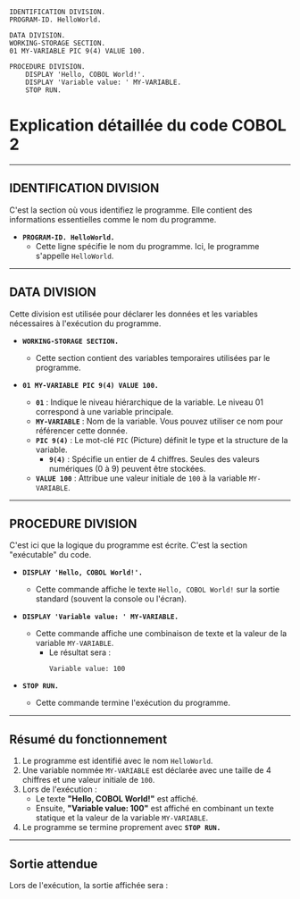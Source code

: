 <!-- Le Code -->

```cobol
IDENTIFICATION DIVISION.
PROGRAM-ID. HelloWorld.

DATA DIVISION.
WORKING-STORAGE SECTION.
01 MY-VARIABLE PIC 9(4) VALUE 100.

PROCEDURE DIVISION.
    DISPLAY 'Hello, COBOL World!'.
    DISPLAY 'Variable value: ' MY-VARIABLE.
    STOP RUN.
```

<!-- L'expliquation -->

# Explication détaillée du code COBOL 2

---

## **IDENTIFICATION DIVISION**

C'est la section où vous identifiez le programme. Elle contient des informations essentielles comme le nom du programme.

- **`PROGRAM-ID. HelloWorld.`**
  - Cette ligne spécifie le nom du programme. Ici, le programme s'appelle `HelloWorld`.

---

## **DATA DIVISION**

Cette division est utilisée pour déclarer les données et les variables nécessaires à l'exécution du programme.

- **`WORKING-STORAGE SECTION.`**

  - Cette section contient des variables temporaires utilisées par le programme.

- **`01 MY-VARIABLE PIC 9(4) VALUE 100.`**
  - **`01`** : Indique le niveau hiérarchique de la variable. Le niveau 01 correspond à une variable principale.
  - **`MY-VARIABLE`** : Nom de la variable. Vous pouvez utiliser ce nom pour référencer cette donnée.
  - **`PIC 9(4)`** : Le mot-clé `PIC` (Picture) définit le type et la structure de la variable.
    - **`9(4)`** : Spécifie un entier de 4 chiffres. Seules des valeurs numériques (0 à 9) peuvent être stockées.
  - **`VALUE 100`** : Attribue une valeur initiale de `100` à la variable `MY-VARIABLE`.

---

## **PROCEDURE DIVISION**

C'est ici que la logique du programme est écrite. C'est la section "exécutable" du code.

- **`DISPLAY 'Hello, COBOL World!'.`**

  - Cette commande affiche le texte `Hello, COBOL World!` sur la sortie standard (souvent la console ou l'écran).

- **`DISPLAY 'Variable value: ' MY-VARIABLE.`**

  - Cette commande affiche une combinaison de texte et la valeur de la variable `MY-VARIABLE`.
    - Le résultat sera :
      ```
      Variable value: 100
      ```

- **`STOP RUN.`**
  - Cette commande termine l'exécution du programme.

---

## **Résumé du fonctionnement**

1. Le programme est identifié avec le nom `HelloWorld`.
2. Une variable nommée `MY-VARIABLE` est déclarée avec une taille de 4 chiffres et une valeur initiale de `100`.
3. Lors de l'exécution :
   - Le texte **"Hello, COBOL World!"** est affiché.
   - Ensuite, **"Variable value: 100"** est affiché en combinant un texte statique et la valeur de la variable `MY-VARIABLE`.
4. Le programme se termine proprement avec **`STOP RUN.`**

---

## **Sortie attendue**

Lors de l'exécution, la sortie affichée sera :
